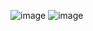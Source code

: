 ![image](https://github.com/JaimeVillalbaO/ColorArtTurtle-Intermediate-Day-18/assets/152451848/e352a886-ef81-4428-810f-9c2120eec880)
![image](https://github.com/JaimeVillalbaO/ColorArtTurtle-Intermediate-Day-18/assets/152451848/2642d000-b714-4a3f-aacf-dd1de779fa45)
